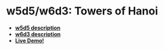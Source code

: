 # w5d5/w6d3: Towers of Hanoi

* **[w5d5 description][w5d5-description]**
* **[w6d3 description][w6d3-description]**
* **[Live Demo!](http://appacademy.github.io/hanoi.js/solution/index.html)**

[w5d5-description]: https://github.com/appacademy/js-curriculum/blob/master/w5d5/hanoi-ttt.md
[w6d3-description]: https://github.com/appacademy/js-curriculum/blob/master/projects/w6d3-ttt-ui.md
